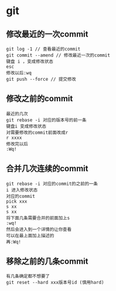 # git

## 修改最近的一次commit

```
git log -1 // 查看最近的commit
git commit --amend // 修改最近一次的commit
键盘 i ，变成修改状态
esc
修改以后:wq
git push --force // 提交修改
```

## 修改之前的commit

```
最近的几次
git rebase -i 对应的版本号的前一条
键盘i 变成修改状态
对需要修改的commit前面改成r
r xxxx
修改完以后
:Wq!

```

## 合并几次连续的commit

```
git rebase -i 对应的commit的之前的一条
i 进入修改状态
对应的commit 
pick xxx
s xx
s xx
将下面几条需要合并的前面加上s
:wq!
然后会进入到一个详情的让你查看
可以在最上面加上描述的
再:Wq!
```

## 移除之前的几条commit

```
有几条确定都不想要了
git reset --hard xxx版本号id (慎用hard)
```

